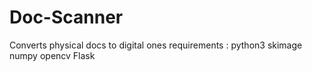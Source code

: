 # Doc-Scanner
Converts physical docs to digital ones
requirements : 
  python3
  skimage
  numpy
  opencv
  Flask
